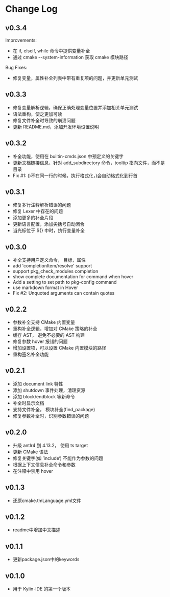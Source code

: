 # Change Log

## v0.3.4

Improvements:

* 在 if, elseif, while 命令中提供变量补全
* 通过 cmake --system-information 获取 cmake 模块路径

Bug Fixes:

* 修复变量，属性补全列表中带有重复项的问题，并更新单元测试

## v0.3.3

* 修复变量解析逻辑，确保正确处理变量位置并添加相关单元测试
* 语法重构，使之更加可读
* 修复文件补全时导致的崩溃问题
* 更新 README.md，添加开发环境设置说明

## v0.3.2

* 补全功能，使用在 builtin-cmds.json 中预定义的关键字
* 更新文档链接信息，针对 add_subdirectory 命令，tooltip 指向文件，而不是目录
* Fix #1: ()不在同一行的时候，执行格式化，)会自动格式化到行首

## v0.3.1

* 修复多行注释解析错误的问题
* 修复 Lexer 中存在的问题
* 添加更多的补全片段
* 更新语言配置，添加尖括号自动闭合
* 当光标位于 ${} 中时，执行变量补全

## v0.3.0

* 补全支持用户定义命令， 目标，属性
* add 'completionItem/resolve' support
* support pkg_check_modules completion
* show complete documentation for command when hover
* Add a setting to set path to pkg-config command
* use markdown format in Hover
* Fix #2: Unquoted arguments can contain quotes

## v0.2.2

* 参数补全支持 CMake 内置变量
* 重构补全逻辑，增加对 CMake 策略的补全
* 缓存 AST， 避免不必要的 AST 构建
* 修复参数 hover 报错的问题
* 增加设置项，可以设置 CMake 内置模块的路径
* 重构签名补全功能

## v0.2.1

* 添加 document link 特性
* 添加 shutdown 事件处理，清理资源
* 添加 block/endblock 等新命令
* 补全时显示文档
* 支持文件补全， 模块补全(find_package)
* 修复参数补全时，识别参数错误的问题

## v0.2.0

* 升级 antlr4 到 4.13.2， 使用 ts target
* 更新 CMake 语法
* 修复关键字(如 ’include‘) 不能作为参数的问题
* 根据上下文信息补全命令和参数
* 在注释中禁用 hover

## v0.1.3

* 还原cmake.tmLanguage.yml文件

## v0.1.2

* readme中增加中文描述

## v0.1.1

* 更新package.json中的keywords

## v0.1.0

* 用于 Kylin-IDE 的第一个版本

